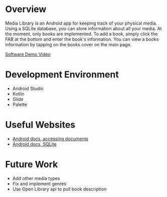 # Overview

Media Library is an Android app for keeping track of your physical media. Using a SQLite database,
you can store information about all your media. At the moment, only books are implemented.
To add a book, simply click the FAB at the bottom and enter the book's information. You can view
a books information by tapping on the books cover on the main page.

[Software Demo Video](https://youtu.be/mI1QFUvoos4)

# Development Environment

* Android Studio
* Kotlin
* Glide
* Palette

# Useful Websites

* [Android docs, accessing documents](https://developer.android.com/training/data-storage/shared/documents-files)
* [Android docs, SQLite](https://developer.android.com/training/data-storage/sqlite)

# Future Work

* Add other media types
* Fix and implement genres
* Use Open Library api to pull book description
